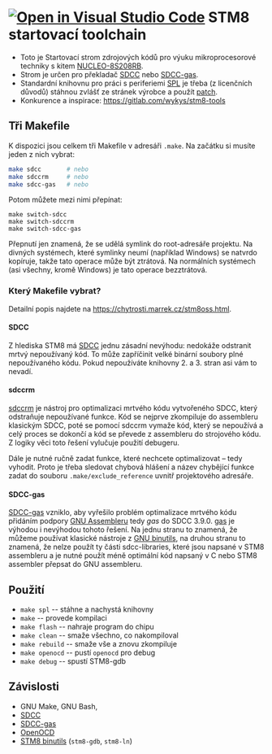[![Open in Visual Studio Code](https://classroom.github.com/assets/open-in-vscode-c66648af7eb3fe8bc4f294546bfd86ef473780cde1dea487d3c4ff354943c9ae.svg)](https://classroom.github.com/online_ide?assignment_repo_id=7677104&assignment_repo_type=AssignmentRepo)
STM8 startovací toolchain
==============================

* Toto je Startovací strom zdrojových kódů pro výuku mikroprocesorové techniky s kitem
  [NUCLEO-8S208RB](https://www.st.com/en/evaluation-tools/nucleo-8s208rb.html).
* Strom je určen pro překladač [SDCC](http://sdcc.sourceforge.net/) nebo 
  [SDCC-gas](https://github.com/XaviDCR92/sdcc-gas).
* Standardní knihovnu pro práci s periferiemi 
  [SPL](https://www.st.com/content/st_com/en/products/embedded-software/mcu-mpu-embedded-software/stm8-embedded-software/stsw-stm8069.html)
  je třeba (z licenčních důvodů) stáhnou zvlášť ze stránek výrobce a použít
  [patch](https://github.com/gicking/STM8-SPL_SDCC_patch).
* Konkurence a inspirace: <https://gitlab.com/wykys/stm8-tools>

Tři Makefile
---------------

K dispozici jsou celkem tři Makefile v adresáři `.make`. Na začátku si musíte
jeden z nich vybrat:

```bash
make sdcc       # nebo
make sdccrm     # nebo
make sdcc-gas   # nebo
```

Potom můžete mezi nimi přepínat:

    make switch-sdcc
    make switch-sdccrm
    make switch-sdcc-gas

Přepnutí jen znamená, že se udělá symlink do root-adresáře projektu. Na divných
systémech, které symlinky neumí (například Windows) se natvrdo kopíruje, takže
tato operace může být ztrátová. Na normálních systémech (asi všechny, kromě
Windows) je tato operace bezztrátová.


### Který Makefile vybrat?

Detailní popis najdete na <https://chytrosti.marrek.cz/stm8oss.html>.

#### SDCC

Z hlediska STM8 má [SDCC](http://sdcc.sourceforge.net/) jednu zásadní nevýhodu:
nedokáže odstranit mrtvý nepoužívaný kód. To může zapříčinit velké binární soubory plné
nepoužívaného kódu. Pokud nepoužíváte knihovny 2. a 3. stran asi vám to nevadí.

#### sdccrm

[sdccrm](https://github.com/XaviDCR92/sdccrm) je nástroj pro optimalizaci
mrtvého kódu vytvořeného SDCC, který odstraňuje nepoužívané funkce. Kód se
nejprve zkompiluje do assembleru klasickým SDCC, poté se pomocí sdccrm vymaže
kód, který se nepoužívá a celý proces se dokončí a kód se převede z assembleru
do strojového kódu. Z logiky věci toto řešení vylučuje použití debugeru.

Dále je nutné ručně zadat funkce, které nechcete optimalizovat – tedy
vyhodit. Proto je třeba sledovat chybová hlášení a název chybějící funkce zadat
do souboru `.make/exclude_reference` uvnitř projektového adresáře.

#### SDCC-gas

[SDCC-gas](https://github.com/XaviDCR92/sdcc-gas) vzniklo, aby vyřešilo problém
optimalizace mrtvého kódu přidáním podpory [GNU
Assembleru](https://cs.wikipedia.org/wiki/GNU_Assembler) tedy *gas* do SDCC
3.9.0. [gas](https://codedocs.org/what-is/gnu-assembler) je výhodou i nevýhodou
tohoto řešení. Na jednu stranu to znamená, že můžeme používat klasické nástroje
z [GNU binutils](https://cs.wikipedia.org/wiki/GNU_binutils), na druhou stranu
to znamená, že nelze použít ty části sdcc-libraries, které jsou napsané v STM8
assembleru a je nutné použít méně optimální kód napsaný v C nebo STM8 assembler
přepsat do GNU assembleru.


Použití
--------------

* `make spl` -- stáhne a nachystá knihovny
* `make` -- provede kompilaci
* `make flash` -- nahraje program do chipu
* `make clean` -- smaže všechno, co nakompiloval
* `make rebuild` -- smaže vše a znovu zkompiluje
* `make openocd` -- pustí `openocd` pro debug
* `make debug` -- spustí STM8-gdb


Závislosti
---------------

* GNU Make, GNU Bash, 
* [SDCC](http://sdcc.sourceforge.net/)
* [SDCC-gas](https://github.com/XaviDCR92/sdcc-gas)
* [OpenOCD](https://openocd.org/)
* [STM8 binutils](https://stm8-binutils-gdb.sourceforge.io) (`stm8-gdb`, `stm8-ln`)
